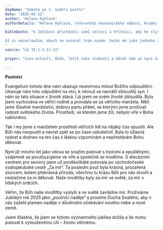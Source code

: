 ```yaml
---
dayName: "Sobota po 2. neděli postní"
date: "2025-03-22"
author: 'Helena Ryklová'
authorDetails: "Helena Ryklová, referentka ekonomického odboru, Hradec Králové"

bibleQuote: "K Ježíšovi přicházeli samí celníci a hříšníci, aby ho slyšeli. Farizeové a učitelé Zákona mezi sebou reptali: „Přijímá hříšníky a jí s nimi!“ Pověděl jim tedy toto podobenství: „Jeden člověk měl dva syny. Mladší z nich řekl otci: »Otče, dej mi z majetku podíl, který na mě připadá.« On tedy rozdělil majetek mezi ně. Netrvalo dlouho a mladší syn sebral všechno, odešel do daleké země a tam svůj majetek rozmařilým životem promarnil. Když všechno utratil, nastal v té zemi velký hlad a on začal mít nouzi. Šel a uchytil se u jednoho hospodáře v té zemi. Ten ho poslal na pole pást vepře. Rád by utišil hlad lusky, které žrali vepři, ale nikdo mu je nedával. Tu šel do sebe a řekl: »Kolik nádeníků mého otce má nadbytek chleba, a já tady hynu hladem! Vstanu a půjdu k svému otci a řeknu mu: Otče, zhřešil jsem proti Bohu i proti tobě.

Už si nezasloužím, abych se nazýval tvým synem. Vezmi mě jako jednoho ze svých nádeníků!« Vstal a šel k svému otci. Když byl ještě daleko, otec ho uviděl a pohnut soucitem přiběhl, objal ho a políbil. Syn mu řekl: »Otče, zhřešil jsem proti Bohu i proti tobě. Už si nezasloužím, abych se nazýval tvým synem.« Ale otec nařídil služebníkům: »Honem přineste nejlepší šaty a oblečte ho, dejte mu na ruku prsten a obuv na nohy! Přiveďte vykrmené tele a zabijte ho! A hodujme a veselme se, protože tento můj syn byl mrtev, a zase žije, byl ztracen, a je zas nalezen!« A začali se veselit. Jeho starší syn byl právě na poli. Když se vracel a byl už blízko domu, uslyšel hudbu a tanec. Zavolal si jednoho ze služebníků a ptal se ho, co to znamená. On mu odpověděl: »Tvůj bratr se vrátil a tvůj otec dal zabít vykrmené tele, že se mu vrátil zdravý.« Tu se (starší syn) rozzlobil a nechtěl jít dovnitř. Jeho otec vyšel a domlouval mu. Ale on otci odpověděl: »Hle, tolik let už ti sloužím a nikdy jsem žádný tvůj příkaz nepřestoupil. A mně jsi nikdy nedal ani kůzle, abych se poveselil se svými přáteli. Když ale přišel tenhle tvůj syn, který prohýřil tvůj majetek s nevěstkami, dals pro něj zabít vykrmené tele!« Otec mu odpověděl: »Dítě, ty jsi pořád se mnou a všechno, co je moje, je i tvoje. Ale máme proč se veselit a radovat, protože tento tvůj bratr byl mrtev,  a zase žije, byl ztracen, a je zase nalezen.«“
"
source: "Lk 15,1-3.11-32"

prayer: "Svou milostí, Bože, léčíš naše slabosti a dáváš nám už nyní účast na životě, který nás čeká v nebi; veď nás, dokud žijeme zde na zemi, a doveď nás do světla, ve kterém ty sám přebýváš. Prosíme o to skrze tvého Syna…"

---
```


**Poutníci**

Evangelium tohoto dne nám ukazuje nesmírnou milost Božího odpouštění. Ukazuje nám toto odpuštění na otci, k němuž se navrátil zbloudilý syn. I nám se tato situace v životě stává. I já jsem ve svém životě zbloudila. Byla jsem vychována ve věřící rodině a provdala se za věřícího manžela. Měli jsme šťastné manželství, dobrou partu přátel, se kterými jsme prožívali radosti světského života. Prostředí, ve kterém jsme žili, nebylo víře v Boha nakloněno.

Tak i my jsme s manželem prostředí věřících lidí na nějaký čas opustili. Ale Bůh nás neopustil a návrat zpět se po čase uskutečnil. Byla to úžasná radost a dodnes na ten čas s láskou vzpomínám a nepřestávám Bohu děkovat.

Nyní již mnoho let jako vdova se snažím putovat s trpícími a opuštěnými, vzájemně se povzbuzujeme ve víře a společně se modlíme. S diecézním centrem pro seniory jsem už poněkolikáté putovala po východočeské svatojakubské cestě „Za mír“. Ta poslední pouť byla krásná, prozářená sluncem, kolem překrásná příroda, všechnu tu krásu Bůh pro nás stvořil a nestačíme za ni děkovat. Naše modlitby byly za mír ve světě, za mír v lidských srdcích.

Věřím, že Bůh naše modlitby vyslyší a ve světě zavládne mír. Prožíváme Jubilejní rok 2025 jako „poutníci naděje“ a prosíme Ducha Svatého, aby v nás zažehl plamen naděje v důvěrném očekávání nového nebe a nové země.

Jsem šťastná, že jsem se tohoto významného jubilea dožila a že mohu putovat k vytouženému cíli – životu věčnému.

